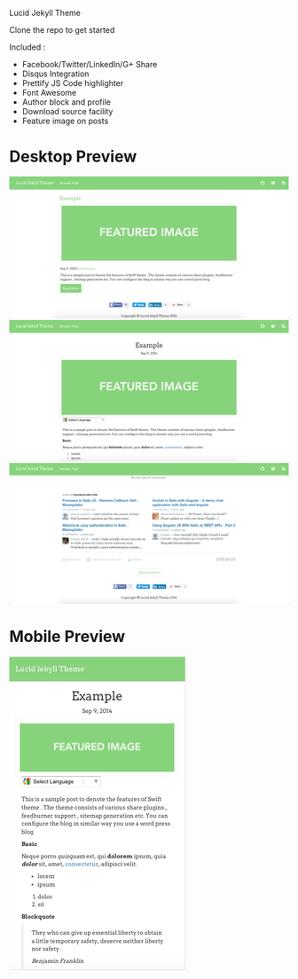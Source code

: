 Lucid Jekyll Theme

Clone the repo to get started

Included :

 * Facebook/Twitter/LinkedIn/G+ Share
 * Disqus Integration
 * Prettify JS Code highlighter
 * Font Awesome
 * Author block and profile
 * Download source facility
 * Feature image on posts
 
# Desktop Preview

![alt text](images/ss-1.png "Desktop Preview 1")
![alt text](images/ss-2.png "Desktop Preview 2")
![alt text](images/ss-3.png "Desktop Preview 3")


# Mobile Preview

![alt text](images/ss-mobile.png "Mobile Preview 1")

